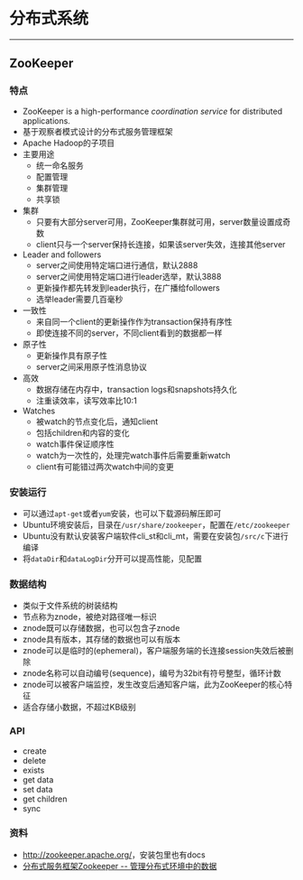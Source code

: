 # 分布式系统 #

--------------------------------------------------------------------------------

## ZooKeeper ##

### 特点 ###
+ ZooKeeper is a high-performance *coordination service* for distributed applications.
+ 基于观察者模式设计的分布式服务管理框架
+ Apache Hadoop的子项目
+ 主要用途
    - 统一命名服务
    - 配置管理
    - 集群管理
    - 共享锁
+ 集群
    - 只要有大部分server可用，ZooKeeper集群就可用，server数量设置成奇数
    - client只与一个server保持长连接，如果该server失效，连接其他server
+ Leader and followers
    - server之间使用特定端口进行通信，默认2888
    - server之间使用特定端口进行leader选举，默认3888
    - 更新操作都先转发到leader执行，在广播给followers
    - 选举leader需要几百毫秒
+ 一致性
    - 来自同一个client的更新操作作为transaction保持有序性
    - 即使连接不同的server，不同client看到的数据都一样
+ 原子性
    - 更新操作具有原子性
    - server之间采用原子性消息协议
+ 高效
    - 数据存储在内存中，transaction logs和snapshots持久化
    - 注重读效率，读写效率比10:1
+ Watches
    - 被watch的节点变化后，通知client
    - 包括children和内容的变化
    - watch事件保证顺序性
    - watch为一次性的，处理完watch事件后需要重新watch
    - client有可能错过两次watch中间的变更

### 安装运行 ###
+ 可以通过`apt-get`或者`yum`安装，也可以下载源码解压即可
+ Ubuntu环境安装后，目录在`/usr/share/zookeeper`，配置在`/etc/zookeeper`
+ Ubuntu没有默认安装客户端软件cli_st和cli_mt，需要在安装包`/src/c`下进行编译
+ 将`dataDir`和`dataLogDir`分开可以提高性能，见配置

### 数据结构 ###
+ 类似于文件系统的树装结构
+ 节点称为znode，被绝对路径唯一标识
+ znode既可以存储数据，也可以包含子znode
+ znode具有版本，其存储的数据也可以有版本
+ znode可以是临时的(ephemeral)，客户端服务端的长连接session失效后被删除
+ znode名称可以自动编号(sequence)，编号为32bit有符号整型，循环计数
+ znode可以被客户端监控，发生改变后通知客户端，此为ZooKeeper的核心特征
+ 适合存储小数据，不超过KB级别

### API ###
+ create
+ delete
+ exists
+ get data
+ set data
+ get children
+ sync

### 资料 ###
+ <http://zookeeper.apache.org/>，安装包里也有docs
+ [分布式服务框架Zookeeper -- 管理分布式环境中的数据](http://www.ibm.com/developerworks/cn/opensource/os-cn-zookeeper/)

